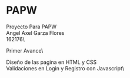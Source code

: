 # PAPW
Proyecto Para PAPW\
Angel Axel Garza Flores\
162176\

Primer Avance\

Diseño de las pagina en HTML y CSS\
Validaciones en Login y Registro con Javascript\
